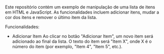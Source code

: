 Este repositório contém um exemplo de manipulação de uma lista de itens em HTML e JavaScript. As funcionalidades incluem adicionar itens, mudar a cor dos itens e remover o último item da lista.

Funcionalidades:
- Adicionar Item
Ao clicar no botão "Adicionar Item", um novo item será adicionado ao final da lista. O texto do item será "Item X", onde X é o número do item (por exemplo, "Item 4", "Item 5", etc.).

